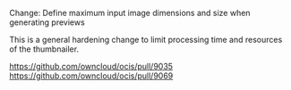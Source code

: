 Change: Define maximum input image dimensions and size when generating previews

This is a general hardening change to limit processing time and resources of the thumbnailer.

https://github.com/owncloud/ocis/pull/9035
https://github.com/owncloud/ocis/pull/9069
